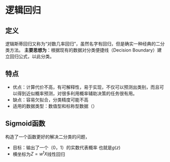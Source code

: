 # 逻辑回归

##  定义

逻辑斯蒂回归又称为“对数几率回归”，虽然名字有回归，但是确实一种经典的二分类方法。
**主要思想为**：根据现有的数据对分类便捷线（Decision Boundary）建立回归公式，以此分类。

## 特点

- 优点：计算代价不高，有可解释性，易于实现，不仅可以预测出类别，而且可以得到近似概率预测，对很多利用概率辅助决策的任务很有用。
- 缺点：容易欠拟合，分类精度可能不高
- 适用的数据类型：数值型和标称型数据（）

## Sigmoid函数

构造了一个函数更好的解决二分类的问题，
- 目标：输出了一个（0，1）的实数代表概率 也就是$g(z)$
- 横坐标为$Z=w^tX$线性回归



